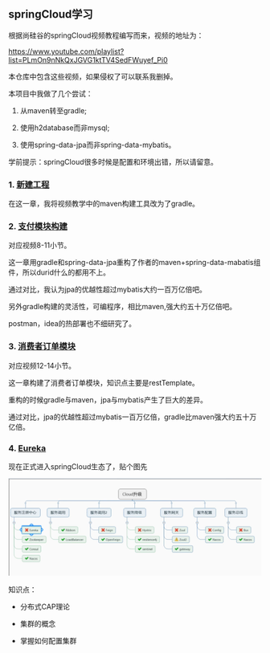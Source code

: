 ## springCloud学习

根据尚硅谷的springCloud视频教程编写而来，视频的地址为：

https://www.youtube.com/playlist?list=PLmOn9nNkQxJGVG1ktTV4SedFWuyef_Pi0

本仓库中包含这些视频，如果侵权了可以联系我删掉。

本项目中我做了几个尝试：

1. 从maven转至gradle;

2. 使用h2database而非mysql;

3. 使用spring-data-jpa而非spring-data-mybatis。

学前提示：springCloud很多时候是配置和环境出错，所以请留意。

### 1. [新建工程](https://github.com/YuxingXie/springcloud/blob/master/assets/mds/001.MD)  

在这一章，我将视频教学中的maven构建工具改为了gradle。

### 2. [支付模块构建](https://github.com/YuxingXie/springcloud/blob/master/assets/mds/002.MD)

对应视频8-11小节。

这一章用gradle和spring-data-jpa重构了作者的maven+spring-data-mabatis组件，所以durid什么的都用不上。

通过对比，我认为jpa的优越性超过mybatis大约一百万亿倍吧。

另外gradle构建的灵活性，可编程序，相比maven,强大约五十万亿倍吧。

postman，idea的热部署也不细研究了。

### 3. [消费者订单模块](https://github.com/YuxingXie/springcloud/blob/master/assets/mds/003.MD)

对应视频12-14小节。

这一章构建了消费者订单模块，知识点主要是restTemplate。

重构的时候gradle与maven，jpa与mybatis产生了巨大的差异。

通过对比，jpa的优越性超过mybatis一百万亿倍，gradle比maven强大约五十万亿倍。

### 4. [Eureka](https://github.com/YuxingXie/springcloud/blob/master/assets/mds/004.MD)

现在正式进入springCloud生态了，贴个图先

![](https://github.com/YuxingXie/springcloud/raw/master/assets/images/001.jpg)

知识点：

* 分布式CAP理论

* 集群的概念

* 掌握如何配置集群
